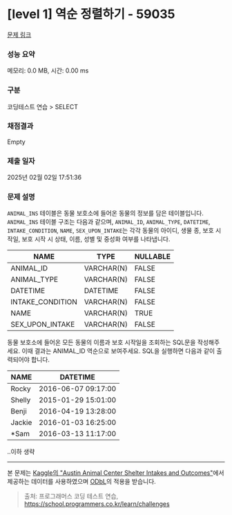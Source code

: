 # [level 1] 역순 정렬하기 - 59035 

[문제 링크](https://school.programmers.co.kr/learn/courses/30/lessons/59035) 

### 성능 요약

메모리: 0.0 MB, 시간: 0.00 ms

### 구분

코딩테스트 연습 > SELECT

### 채점결과

Empty

### 제출 일자

2025년 02월 02일 17:51:36

### 문제 설명

<p><code>ANIMAL_INS</code> 테이블은 동물 보호소에 들어온 동물의 정보를 담은 테이블입니다. <code>ANIMAL_INS</code> 테이블 구조는 다음과 같으며, <code>ANIMAL_ID</code>, <code>ANIMAL_TYPE</code>, <code>DATETIME</code>, <code>INTAKE_CONDITION</code>, <code>NAME</code>, <code>SEX_UPON_INTAKE</code>는 각각 동물의 아이디, 생물 종, 보호 시작일, 보호 시작 시 상태, 이름, 성별 및 중성화 여부를 나타냅니다.</p>
<table class="table">
        <thead><tr>
<th>NAME</th>
<th>TYPE</th>
<th>NULLABLE</th>
</tr>
</thead>
        <tbody><tr>
<td>ANIMAL_ID</td>
<td>VARCHAR(N)</td>
<td>FALSE</td>
</tr>
<tr>
<td>ANIMAL_TYPE</td>
<td>VARCHAR(N)</td>
<td>FALSE</td>
</tr>
<tr>
<td>DATETIME</td>
<td>DATETIME</td>
<td>FALSE</td>
</tr>
<tr>
<td>INTAKE_CONDITION</td>
<td>VARCHAR(N)</td>
<td>FALSE</td>
</tr>
<tr>
<td>NAME</td>
<td>VARCHAR(N)</td>
<td>TRUE</td>
</tr>
<tr>
<td>SEX_UPON_INTAKE</td>
<td>VARCHAR(N)</td>
<td>FALSE</td>
</tr>
</tbody>
      </table>
<p>동물 보호소에 들어온 모든 동물의 이름과 보호 시작일을 조회하는 SQL문을 작성해주세요. 이때 결과는 ANIMAL_ID 역순으로 보여주세요. SQL을 실행하면 다음과 같이 출력되어야 합니다.</p>
<table class="table">
        <thead><tr>
<th>NAME</th>
<th>DATETIME</th>
</tr>
</thead>
        <tbody><tr>
<td>Rocky</td>
<td>2016-06-07 09:17:00</td>
</tr>
<tr>
<td>Shelly</td>
<td>2015-01-29 15:01:00</td>
</tr>
<tr>
<td>Benji</td>
<td>2016-04-19 13:28:00</td>
</tr>
<tr>
<td>Jackie</td>
<td>2016-01-03 16:25:00</td>
</tr>
<tr>
<td>*Sam</td>
<td>2016-03-13 11:17:00</td>
</tr>
</tbody>
      </table>
<p>..이하 생략</p>

<hr>

<p>본 문제는 <a href="https://www.kaggle.com/aaronschlegel/austin-animal-center-shelter-intakes-and-outcomes" target="_blank" rel="noopener">Kaggle의 "Austin Animal Center Shelter Intakes and Outcomes"</a>에서 제공하는 데이터를 사용하였으며 <a href="https://opendatacommons.org/licenses/odbl/1.0/" target="_blank" rel="noopener">ODbL</a>의 적용을 받습니다.</p>


> 출처: 프로그래머스 코딩 테스트 연습, https://school.programmers.co.kr/learn/challenges